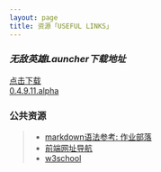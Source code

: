 ```yaml
---
layout: page
title: 资源「USEFUL LINKS」 
---
```


### *无敌英雄Launcher下载地址*

<a class="btn btn-lg btn-success" href="http://ughorse.ufile.ucloud.com.cn/h5r_launcher.7z">
    <i class="fa fa-download fa-lg pull-left" aria-hidden="true"></i>点击下载<br>0.4.9.11.alpha
</a>
  
  
    
### 公共资源
>* [markdown语法参考: 作业部落](https://www.zybuluo.com/mdeditor)
>* [前端网址导航](http://nav.templatesy.com/)
>* [w3school](http://www.w3school.com.cn)
